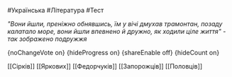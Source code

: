 #Українська #Література #Тест

*"Вони йшли, преніжно обнявшись, їм у вічі дмухав трамонтан, позаду калатало море, вони йшли впевнено й дружно, як ходили ціле життя" - так зображено подружжя*

{noChangeVote on}
{hideProgress on}
{shareEnable off}
{hideCount on}

[[Сірків]]
[[Яркових]]
[[Федорчуків]]
[[Запорожців]]
[[Половців]]
